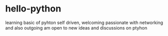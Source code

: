 # hello-python
learning basic of pyhton
self driven, welcoming 
passionate with networking and also outgoing
am open to new ideas and discussions on ptyhon
